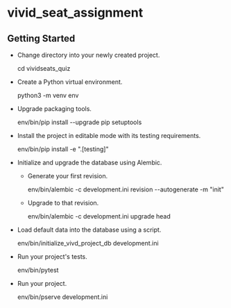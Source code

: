 vivid_seat_assignment
=====================

Getting Started
---------------

- Change directory into your newly created project.

    cd vividseats_quiz

- Create a Python virtual environment.

    python3 -m venv env

- Upgrade packaging tools.

    env/bin/pip install --upgrade pip setuptools

- Install the project in editable mode with its testing requirements.

    env/bin/pip install -e ".[testing]"

- Initialize and upgrade the database using Alembic.

    - Generate your first revision.

        env/bin/alembic -c development.ini revision --autogenerate -m "init"

    - Upgrade to that revision.

        env/bin/alembic -c development.ini upgrade head

- Load default data into the database using a script.

    env/bin/initialize_vivd_project_db development.ini

- Run your project's tests.

    env/bin/pytest

- Run your project.

    env/bin/pserve development.ini
